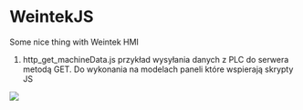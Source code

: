 # WeintekJS
Some nice thing with Weintek HMI



1. http_get_machineData.js  przykład wysyłania danych z PLC do serwera metodą GET. Do wykonania na modelach paneli które wspierają skrypty JS

![]([http://i.imgur.com/OUkLi.gif](https://raw.githubusercontent.com/dturczynski/WeintekJS/blob/main/http_get_machineData.gif))
